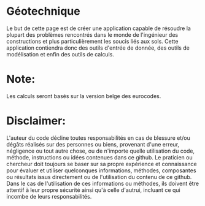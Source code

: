 # Géotechnique
Le but de cette page est de créer une application capable de résoudre la plupart des problèmes rencontrés dans le monde de l'ingénieur des constructions et plus particulièrement les soucis liés aux sols.
Cette application contiendra donc des outils d'entrée de donnée, des outils de modélisation et enfin des outils de calculs.
# Note:
Les calculs seront basés sur la version belge des eurocodes.
# Disclaimer:
L'auteur du code décline toutes responsabilités en cas de blessure et/ou dégâts réalisés sur des personnes ou biens, provenant d'une erreur, négligence ou tout autre chose, ou de n'importe quelle utilisation du code, méthode, instructions ou idées contenues dans ce github. 
Le praticien ou chercheur doit toujours se baser sur sa propre expérience et connaissance pour évaluer et utiliser quelconques informations, méthodes, composantes ou résultats issus directement ou de l'utilisation du contenu de ce github. Dans le cas de l'utilisation de ces informations ou méthodes, ils doivent être attentif à leur propre sécurité ainsi qu'à celle d'autrui, incluant ce qui incombe de leurs responsabilités.
